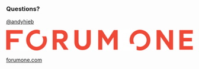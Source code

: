 ### Questions?

[@andyhieb](http://twitter.com/andyhieb)

![Forum One](slides/img/ForumOne_RGB_Wordmark.png)

[forumone.com](https://forumone.com)
